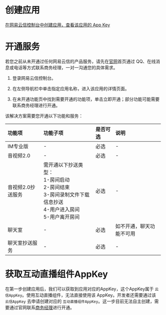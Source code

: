 # 创建应用
[在网易云信控制台中创建应用，查看该应用的 App Key](https://doc.yunxin.163.com/docs/jcyOTA0ODM/DkyMDM2Mzk?platformId=50002#1%20%E5%88%9B%E5%BB%BA%E5%BA%94%E7%94%A8)

# 开通服务
若您之前从未开通过任何网易云信的产品服务，请先在[官网](https://netease.im/)首页通过 QQ、在线消息或电话等方式联系商务经理，一对一沟通您的具体需求。

 1. 登录网易云信控制台。

 2. 在左侧导航栏中单击指定应用名称，进入该应用的详情页面。

 3. 在未开通功能页中找到需要开通的功能项，单击立即开通；部分功能可能需要联系商务经理进行开通。

该解决方案需要您开通以下功能和服务：

| 功能项 | 功能子项 | 是否可选 | 说明 |
| :------ | :------ | :------ | :------ |
| IM专业版  | - |  必选  | - |
| 音视频2.0  | - |  必选  | - |
| 音视频2.0抄送服务  | 需开通以下抄送类型：<br> 1-房间启动 <br> 2-房间结束 <br> 3-房间录制文件下载信息抄送 <br> 4-用户进入房间 <br> 5-用户离开房间 |  必选  | - |
| 聊天室  | - |  必选  | 如不开通，聊天功能不可用 |
| 聊天室抄送服务  | - |  必选  | - |

# 获取互动直播组件AppKey

在第一步创建应用后，我们可以获取到应用对应的AppKey，这个AppKey属于 `云信AppKey`。使用互动直播组件，无法直接使用该 AppKey。开发者还需要通过该 `云信AppKey` 去申请创建对应的 `互动直播组件AppKey`。这一步目前无法自主创建，需要通过官网联系[商务经理](https://netease.im/)进行开通。